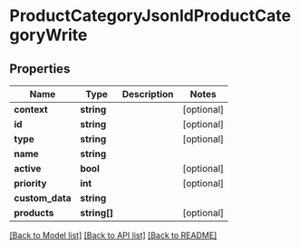 # ProductCategoryJsonldProductCategoryWrite

## Properties
Name | Type | Description | Notes
------------ | ------------- | ------------- | -------------
**context** | **string** |  | [optional] 
**id** | **string** |  | [optional] 
**type** | **string** |  | [optional] 
**name** | **string** |  | 
**active** | **bool** |  | [optional] 
**priority** | **int** |  | [optional] 
**custom_data** | **string** |  | 
**products** | **string[]** |  | [optional] 

[[Back to Model list]](../../README.md#documentation-for-models) [[Back to API list]](../../README.md#documentation-for-api-endpoints) [[Back to README]](../../README.md)

